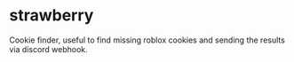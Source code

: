 # strawberry
Cookie finder, useful to find missing roblox cookies and sending the results via discord webhook.
